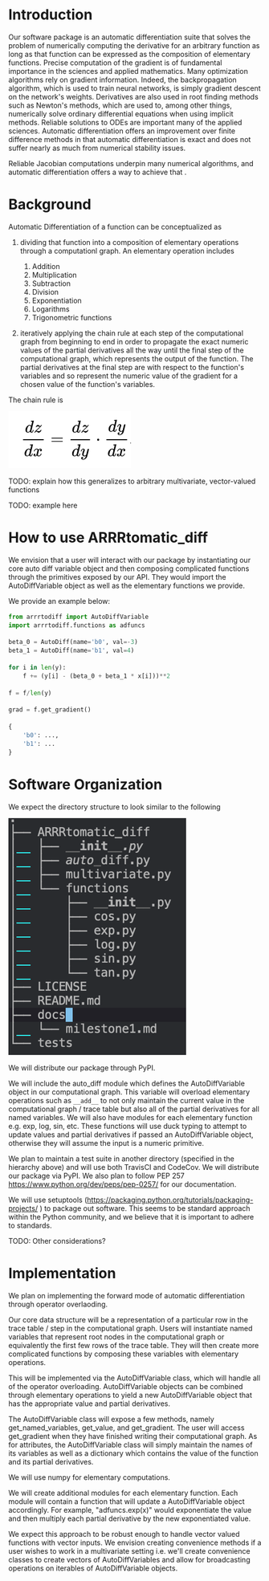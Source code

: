 # Introduction

Our software package is an automatic differentiation suite that solves the problem of numerically computing the derivative for an arbitrary function as long as that function can be expressed as the composition of elementary functions. Precise computation of the gradient is of fundamental importance in the sciences and applied mathematics. Many optimization algorithms rely on gradient information. Indeed, the backpropagation algorithm, which is used to train neural networks, is simply gradient descent on the network's weights. Derivatives are also used in root finding methods such as Newton's methods, which are used to, among other things, numerically solve ordinary differential equations when using implicit methods. Reliable solutions to ODEs are important many of the applied sciences. Automatic differentiation offers an improvement over finite difference methods in that automatic differentiation is exact and does not suffer nearly as much from numerical stability issues. 

Reliable Jacobian computations underpin many numerical algorithms, and automatic differentiation offers a way to achieve that .

# Background

Automatic Differentiation of a function can be conceptualized as 

1. dividing that function into a composition of elementary operations through a computationl graph. An elementary operation includes
    1. Addition
    2. Multiplication
    3. Subtraction
    4. Division
    5. Exponentiation
    6. Logarithms
    7. Trigonometric functions
    
2. iteratively applying the chain rule at each step of the computational graph from beginning to end in order to propagate the exact numeric values of the partial derivatives all the way until the final step of the computational graph, which represents the output of the function. The partial derivatives at the final step are with respect to the function's variables and so represent the numeric value of the gradient for a chosen value of the function's variables.

The chain rule is 

![chain rule](./chain_rule.png)

TODO: explain how this generalizes to arbitrary multivariate, vector-valued functions

TODO: example here

# How to use ARRRtomatic_diff

We envision that a user will interact with our package by instantiating our core auto diff variable object and then composing complicated functions through the primitives exposed by our API. They would import the AutoDiffVariable object as well as the elementary functions we provide.

We provide an example below:

```python
from arrrtodiff import AutoDiffVariable
import arrrtodiff.functions as adfuncs

beta_0 = AutoDiff(name='b0', val=-3)
beta_1 = AutoDiff(name='b1', val=4)

for i in len(y):
    f += (y[i] - (beta_0 + beta_1 * x[i]))**2

f = f/len(y)

grad = f.get_gradient()

{
    'b0': ...,
    'b1': ...
}
```

# Software Organization

We expect the directory structure to look similar to the following

![directory structure](./directory_struct.png)

<!-- . -->
<!-- ├── ARRRtomatic_diff -->
<!-- │   ├── __init__.py -->
<!-- │   ├── auto_diff.py -->
<!-- │   ├── multivariate.py -->
<!-- │   └── functions -->
<!-- │       ├── __init__.py -->
<!-- │       ├── cos.py -->
<!-- │       ├── exp.py -->
<!-- │       ├── log.py -->
<!-- │       ├── sin.py -->
<!-- │       └── tan.py -->
<!-- ├── LICENSE -->
<!-- ├── README.md -->
<!-- ├── docs -->
<!-- │   └── milestone1.md -->
<!-- └── tests -->

We will distribute our package through PyPI. 

We will include the auto_diff module which defines the AutoDiffVariable object in our computational graph. This variable will overload elementary operations such as `__add__` to not only maintain the current value in the computational graph / trace table but also all of the partial derivatives for all named variables. We will also have modules for each elementary function e.g. exp, log, sin, etc. These functions will use duck typing to attempt to update values and partial derivatives if passed an AutoDiffVariable object, otherwise they will assume the input is a numeric primitive.

We plan to maintain a test suite in another directory (specified in the hierarchy above) and will use both TravisCI and CodeCov. We will distribute our package via PyPI. We also plan to follow PEP 257 https://www.python.org/dev/peps/pep-0257/ for our documentation.

We will use setuptools (https://packaging.python.org/tutorials/packaging-projects/ ) to package out software. This seems to be standard approach within the Python community, and we believe that it is important to adhere to standards.

TODO: Other considerations?



# Implementation

We plan on implementing the forward mode of automatic differentiation through operator overlaoding. 

Our core data structure will be a representation of a particular row in the trace table / step in the computational graph. Users will instantiate named variables that represent root nodes in the computational graph or equivalently the first few rows of the trace table. They will then create more complicated functions by composing these variables with elementary operations. 

This will be implemented via the AutoDiffVariable class, which will handle all of the operator overloading. AutoDiffVariable objects can be combined through elementary operations to yield a new AutoDiffVariable object that has the appropriate value and partial derivatives. 

The AutoDiffVariable class will expose a few methods, namely get_named_variables, get_value, and get_gradient. The user will access get_gradient when they have finished writing their computational graph. As for attributes, the AutoDiffVariable class will simply maintain the names of its variables as well as a dictionary which contains the value of the function and its partial derivatives.

We will use numpy for elementary computations. 

We will create additional modules for each elementary function. Each module will contain a function that will update a AutoDiffVariable object accordingly. For example, "adfuncs.exp(x)" would exponentiate the value and then multiply each partial derivative by the new exponentiated value.

We expect this approach to be robust enough to handle vector valued functions with vector inputs. We envision creating convenience methods if a user wishes to work in a multivariate setting i.e. we'll create convenience classes to create vectors of AutoDiffVariables and allow for broadcasting operations on iterables of AutoDiffVariable objects.



